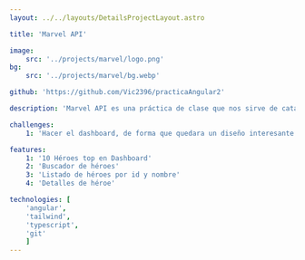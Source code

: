 ```yaml
---
layout: ../../layouts/DetailsProjectLayout.astro

title: 'Marvel API'

image:
    src: '../projects/marvel/logo.png'
bg: 
    src: '../projects/marvel/bg.webp'

github: 'https://github.com/Vic2396/practicaAngular2'

description: 'Marvel API es una práctica de clase que nos sirve de catálogo de héroes de Marvel junto con sus detalles.'

challenges:
    1: 'Hacer el dashboard, de forma que quedara un diseño interesante y responsive con los héroes que aparecen de forma aleatoria.'

features:
    1: '10 Héroes top en Dashboard'
    2: 'Buscador de héroes'
    3: 'Listado de héroes por id y nombre'
    4: 'Detalles de héroe'

technologies: [
    'angular', 
    'tailwind', 
    'typescript',
    'git'
    ]
---
```

